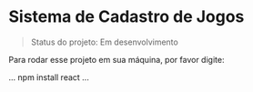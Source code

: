 # Sistema de Cadastro de Jogos #

> Status do projeto: Em desenvolvimento

Para rodar esse projeto em sua máquina, por favor digite:

...
npm install react
...
